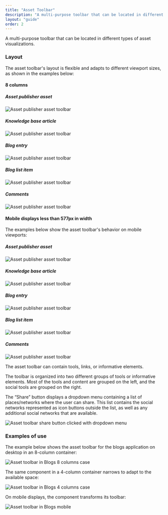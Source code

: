 ```yaml
---
title: "Asset Toolbar"
description: "A multi-purpose toolbar that can be located in different types of asset visualizations."
layout: "guide"
order: 2
---
```


A multi-purpose toolbar that can be located in different types of asset visualizations.

### Layout
The asset toolbar's layout is flexible and adapts to different viewport sizes, as shown in the examples below:

#### 8 columns

##### Asset publisher asset

![Asset publisher asset toolbar](/images/lexicon/sites/AssetToolbarAssetPublisher.jpg)

##### Knowledge base article

![Asset publisher asset toolbar](/images/lexicon/sites/AssetToolbarKnowledgeBase.jpg)

##### Blog entry

![Asset publisher asset toolbar](/images/lexicon/sites/AssetToolbarBlog.jpg)

##### Blog list item

![Asset publisher asset toolbar](/images/lexicon/sites/AssetToolbarBlogList.jpg)

##### Comments

![Asset publisher asset toolbar](/images/lexicon/sites/AssetToolbarComments.jpg)

#### Mobile displays less than 577px in width

The examples below show the asset toolbar's behavior on mobile viewports:

##### Asset publisher asset

![Asset publisher asset toolbar](/images/lexicon/sites/AssetToolbarAssetPublisherM.jpg)

##### Knowledge base article

![Asset publisher asset toolbar](/images/lexicon/sites/AssetToolbarKnowledgeBaseM.jpg)

##### Blog entry

![Asset publisher asset toolbar](/images/lexicon/sites/AssetToolbarBlogM.jpg)

##### Blog list item

![Asset publisher asset toolbar](/images/lexicon/sites/AssetToolbarBlogListM.jpg)

##### Comments

![Asset publisher asset toolbar](/images/lexicon/sites/AssetToolbarCommentsM.jpg)

The asset toolbar can contain tools, links, or informative elements. 

The toolbar is organized into two different groups of tools or informative elements. Most of the tools and content are grouped on the left, and the social tools are grouped on the right.

The “Share” button displays a dropdown menu containing a list of places/networks where the user can share. This list contains the social networks represented as icon buttons outside the list, as well as any additional social networks that are available.

![Asset toolbar share button clicked with dropdown menu](/images/lexicon/sites/AssetToolbarBlogExample.jpg)

### Examples of use

The example below shows the asset toolbar for the blogs application on desktop in an 8-column container:

![Asset toolbar in Blogs 8 columns case](/images/lexicon/sites/AssetToolbarBlogAdtExample.jpg)

The same component in a 4-column container narrows to adapt to the available space:

![Asset toolbar in Blogs 4 columns case](/images/lexicon/sites/AssetToolbarBlogAdtResize.jpg)

On mobile displays, the component transforms its toolbar:

![Asset toolbar in Blogs mobile](/images/lexicon/sites/AssetToolbarBlogAdtM.jpg)
